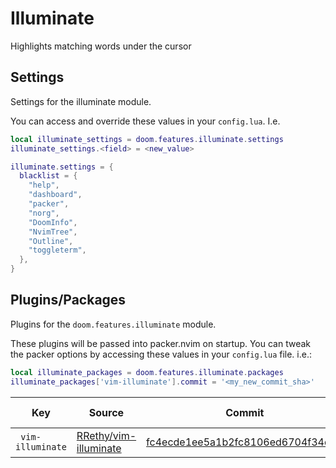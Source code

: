 # Illuminate

Highlights matching words under the cursor


## Settings

Settings for the illuminate module.

You can access and override these values in your `config.lua`. I.e.
```lua
local illuminate_settings = doom.features.illuminate.settings
illuminate_settings.<field> = <new_value>
```
```lua
illuminate.settings = {
  blacklist = {
    "help",
    "dashboard",
    "packer",
    "norg",
    "DoomInfo",
    "NvimTree",
    "Outline",
    "toggleterm",
  },
}
```



## Plugins/Packages

Plugins for the `doom.features.illuminate` module.

These plugins will be passed into packer.nvim on startup.  You can tweak
the packer options by accessing these values in your `config.lua` file.
i.e.:

```lua
local illuminate_packages = doom.features.illuminate.packages
illuminate_packages['vim-illuminate'].commit = '<my_new_commit_sha>'
```

|            Key |                Source |                            Commit | Is Lazy? |
| -------------- | --------------------- | --------------------------------- | -------- |
| <code> vim-illuminate </code> | [RRethy/vim-illuminate](https://github.com/RRethy/vim-illuminate) | [fc4ecde1ee5a1b2fc8106ed6704f34d14](https://github.com/RRethy/vim-illuminate/commit/0603e75fc4ecde1ee5a1b2fc8106ed6704f34d14) |          |
